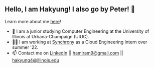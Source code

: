 ## Hello, I am Hakyung! I also go by Peter! 👋

Learn more about me [here](https://portfolio-hakyung4.vercel.app)!

- 🏫 I am a junior studying Computer Engineering at the University of Illinois at Urbana-Champaign (UIUC). 
- 👨‍💻 I am working at [Synchrony](https://www.synchrony.com/index.html) as a Cloud Engineering Intern over summer '22.
- 📫 Contact me on [LinkedIn](https://www.linkedin.com/in/hakyung-peter-yun-3204061b8/) || [hamiram9@gmail.com](mailto:hamiram9@gmail.com) || [hakyung4@illinois.edu](mailto:hakyung4@illinois.edu)
